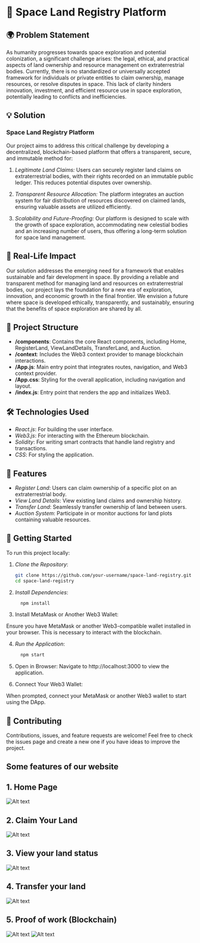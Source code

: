 # 🚀 Space Land Registry Platform

## 🌍 Problem Statement

As humanity progresses towards space exploration and potential colonization, a significant challenge arises: the legal, ethical, and practical aspects of land ownership and resource management on extraterrestrial bodies. Currently, there is no standardized or universally accepted framework for individuals or private entities to claim ownership, manage resources, or resolve disputes in space. This lack of clarity hinders innovation, investment, and efficient resource use in space exploration, potentially leading to conflicts and inefficiencies.

## 💡 Solution

### Space Land Registry Platform
Our project aims to address this critical challenge by developing a decentralized, blockchain-based platform that offers a transparent, secure, and immutable method for:

1. *Legitimate Land Claims:* Users can securely register land claims on extraterrestrial bodies, with their rights recorded on an immutable public ledger. This reduces potential disputes over ownership.
  
2. *Transparent Resource Allocation:* The platform integrates an auction system for fair distribution of resources discovered on claimed lands, ensuring valuable assets are utilized efficiently.
  
3. *Scalability and Future-Proofing:* Our platform is designed to scale with the growth of space exploration, accommodating new celestial bodies and an increasing number of users, thus offering a long-term solution for space land management.

## 🌟 Real-Life Impact

Our solution addresses the emerging need for a framework that enables sustainable and fair development in space. By providing a reliable and transparent method for managing land and resources on extraterrestrial bodies, our project lays the foundation for a new era of exploration, innovation, and economic growth in the final frontier. We envision a future where space is developed ethically, transparently, and sustainably, ensuring that the benefits of space exploration are shared by all.

## 📂 Project Structure

- **/components**: Contains the core React components, including Home, RegisterLand, ViewLandDetails, TransferLand, and Auction.
- **/context**: Includes the Web3 context provider to manage blockchain interactions.
- **/App.js**: Main entry point that integrates routes, navigation, and Web3 context provider.
- **/App.css**: Styling for the overall application, including navigation and layout.
- **/index.js**: Entry point that renders the app and initializes Web3.

## 🛠 Technologies Used

- *React.js*: For building the user interface.
- *Web3.js*: For interacting with the Ethereum blockchain.
- *Solidity*: For writing smart contracts that handle land registry and transactions.
- *CSS*: For styling the application.

## 🎯 Features

- *Register Land*: Users can claim ownership of a specific plot on an extraterrestrial body.
- *View Land Details*: View existing land claims and ownership history.
- *Transfer Land*: Seamlessly transfer ownership of land between users.
- *Auction System*: Participate in or monitor auctions for land plots containing valuable resources.

## 🚀 Getting Started

To run this project locally:

1. *Clone the Repository*:
   ```bash
   git clone https://github.com/your-username/space-land-registry.git
   cd space-land-registry

2. *Install Dependencies*:
   ```bash
     npm install

3. Install MetaMask or Another Web3 Wallet:

Ensure you have MetaMask or another Web3-compatible wallet installed in your browser. This is necessary to interact with the blockchain.

4. *Run the Application*:
   ```bash
     npm start

5. Open in Browser:
   Navigate to http://localhost:3000 to view the application.

6. Connect Your Web3 Wallet:

  When prompted, connect your MetaMask or another Web3 wallet to start using the DApp.


## 🤝 Contributing
Contributions, issues, and feature requests are welcome! Feel free to check the issues page and create a new one if you have ideas to improve the project.

## Some features of our website

## 1. Home Page

<img title="a title" alt="Alt text" src="home.jpeg">

## 2. Claim Your Land

<img title="a title" alt="Alt text" src="claim_land.jpeg">

## 3. View your land status

<img title="a title" alt="Alt text" src="view_land.jpeg">

## 4. Transfer your land 

<img title="a title" alt="Alt text" src="transfer_land.jpg">

## 5. Proof of work (Blockchain)

<img title="a title" alt="Alt text" src="Presentaion photo and video/Screenshot 2024-08-10 050627.png">
<img title="a title" alt="Alt text" src="Presentaion photo and video/Screenshot 2024-08-10 051340.png">
